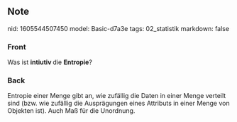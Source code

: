 ## Note
nid: 1605544507450
model: Basic-d7a3e
tags: 02_statistik
markdown: false

### Front
<p>Was ist <b>intiutiv </b>die <b>Entropie</b>?</p>

### Back
Entropie einer Menge gibt an, wie zufällig die Daten in einer Menge verteilt sind (bzw. wie zufällig die Ausprägungen eines Attributs in einer Menge von Objekten ist). Auch Maß für die Unordnung.

